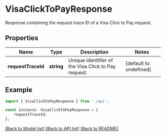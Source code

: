 # VisaClickToPayResponse

Response containing the request trace ID of a Visa Click to Pay request.

## Properties

Name | Type | Description | Notes
------------ | ------------- | ------------- | -------------
**requestTraceId** | **string** | Unique identifier of the Visa Click to Pay request. | [default to undefined]

## Example

```typescript
import { VisaClickToPayResponse } from './api';

const instance: VisaClickToPayResponse = {
    requestTraceId,
};
```

[[Back to Model list]](../README.md#documentation-for-models) [[Back to API list]](../README.md#documentation-for-api-endpoints) [[Back to README]](../README.md)
